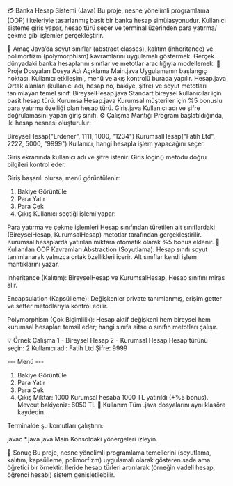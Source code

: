 💳 Banka Hesap Sistemi (Java)
Bu proje, nesne yönelimli programlama (OOP) ilkeleriyle tasarlanmış basit bir banka hesap simülasyonudur. Kullanıcı sisteme giriş yapar, hesap türü seçer ve terminal üzerinden para yatırma/çekme gibi işlemler gerçekleştirir.

🚀 Amaç
Java’da soyut sınıflar (abstract classes), kalıtım (inheritance) ve polimorfizm (polymorphism) kavramlarını uygulamalı göstermek.
Gerçek dünyadaki banka hesaplarını sınıflar ve metotlar aracılığıyla modellemek.
🧩 Proje Dosyaları
Dosya Adı	Açıklama
Main.java	Uygulamanın başlangıç noktası. Kullanıcı etkileşimi, menü ve akış kontrolü burada yapılır.
Hesap.java	Ortak alanları (kullanıcı adı, hesap no, bakiye, şifre) ve soyut metotları tanımlayan temel sınıf.
BireyselHesap.java	Standart bireysel kullanıcılar için basit hesap türü.
KurumsalHesap.java	Kurumsal müşteriler için %5 bonuslu para yatırma özelliği olan hesap türü.
Giris.java	Kullanıcı adı ve şifre doğrulamasını yapan giriş sınıfı.
⚙️ Çalışma Mantığı
Program başlatıldığında, iki hesap nesnesi oluşturulur:

BireyselHesap("Erdener", 1111, 1000, "1234")
KurumsalHesap("Fatih Ltd", 2222, 5000, "9999")
Kullanıcı, hangi hesapla işlem yapacağını seçer.

Giriş ekranında kullanıcı adı ve şifre istenir. Giris.login() metodu doğru bilgileri kontrol eder.

Giriş başarılı olursa, menü görüntülenir:

1. Bakiye Görüntüle
2. Para Yatır
3. Para Çek
4. Çıkış
Kullanıcı seçtiği işlemi yapar:

Para yatırma ve çekme işlemleri Hesap sınıfından türetilen alt sınıflardaki (BireyselHesap, KurumsalHesap) metotlar tarafından gerçekleştirilir.
Kurumsal hesaplarda yatırılan miktara otomatik olarak %5 bonus eklenir.
🧠 Kullanılan OOP Kavramları
Abstraction (Soyutlama): Hesap sınıfı soyut tanımlanarak yalnızca ortak özellikleri içerir. Alt sınıflar kendi işlem mantıklarını yazar.

Inheritance (Kalıtım): BireyselHesap ve KurumsalHesap, Hesap sınıfını miras alır.

Encapsulation (Kapsülleme): Değişkenler private tanımlanmış, erişim getter ve setter metodlarıyla kontrol edilir.

Polymorphism (Çok Biçimlilik): Hesap aktif değişkeni hem bireysel hem kurumsal hesapları temsil eder; hangi sınıfa aitse o sınıfın metotları çalışır.

💡 Örnek Çalışma
1 - Bireysel Hesap
2 - Kurumsal Hesap
Hesap türünü seçin: 2
Kullanıcı adı: Fatih Ltd
Şifre: 9999

--- Menü ---
1. Bakiye Görüntüle
2. Para Yatır
3. Para Çek
4. Çıkış
Miktar: 1000
Kurumsal hesaba 1000 TL yatırıldı (+%5 bonus).
Mevcut bakiyeniz: 6050 TL
🧰 Kullanım
Tüm .java dosyalarını aynı klasöre kaydedin.

Terminalde şu komutları çalıştırın:

javac *.java
java Main
Konsoldaki yönergeleri izleyin.

📘 Sonuç
Bu proje, nesne yönelimli programlama temellerini (soyutlama, kalıtım, kapsülleme, polimorfizm) uygulamalı olarak gösteren sade ama öğretici bir örnektir. İleride hesap türleri artırılarak (örneğin vadeli hesap, öğrenci hesabı) sistem genişletilebilir.
